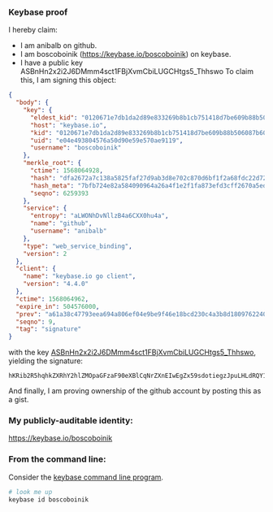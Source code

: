 ### Keybase proof
I hereby claim:
  * I am anibalb on github.
  * I am boscoboinik (https://keybase.io/boscoboinik) on keybase.
  * I have a public key ASBnHn2x2i2J6DMmm4sct1FBjXvmCbiLUGCHtgs5_Thhswo
To claim this, I am signing this object:
```json
{
  "body": {
    "key": {
      "eldest_kid": "0120671e7db1da2d89e833269b8b1cb751418d7be609b88b506087b60b39fd3861b30a",
      "host": "keybase.io",
      "kid": "0120671e7db1da2d89e833269b8b1cb751418d7be609b88b506087b60b39fd3861b30a",
      "uid": "e04e493804576a50d90e59e570ae9119",
      "username": "boscoboinik"
    },
    "merkle_root": {
      "ctime": 1568064928,
      "hash": "dfa2672a7c138a5825faf27d9ab3d8e702c870d6bf1f2a68fdc22d722d1987ea33a9450c76c39a1c7b21947424e07440daacad3b4354b54356784cc3c40c4b8e",
      "hash_meta": "7bfb724e82a584090964a26a4f1e2f1fa873efd3cff2670a5ed4ab9f7305d4a7",
      "seqno": 6259393
    },
    "service": {
      "entropy": "aLWONhDvNllzB4a6CXX0hu4a",
      "name": "github",
      "username": "anibalb"
    },
    "type": "web_service_binding",
    "version": 2
  },
  "client": {
    "name": "keybase.io go client",
    "version": "4.4.0"
  },
  "ctime": 1568064962,
  "expire_in": 504576000,
  "prev": "a61a38c47793eea694a806ef04e9be9f46e18bcd230c4a3b8d18097622401d7f",
  "seqno": 9,
  "tag": "signature"
}
```
with the key [ASBnHn2x2i2J6DMmm4sct1FBjXvmCbiLUGCHtgs5_Thhswo](https://keybase.io/boscoboinik), yielding the signature:
```
hKRib2R5hqhkZXRhY2hlZMOpaGFzaF90eXBlCqNrZXnEIwEgZx59sdotiegzJpuLHLdRQY175gm4i1Bgh7YLOf04YbMKp3BheWxvYWTESpcCCcQgpho4xHeT7qaUqAbvBOm+n0bhi80jDEo7jRgJdiJAHX/EIE37Rj06Ug0SBCF/yqw/CX8QWHqrbJi3+bqIU9OxaryLAgHCo3NpZ8RAsRJnI0BLMCraM5tgGiE11umfDvOWYOqEdipWAivxzUYRDRJeYA2pu7IAUV7+mbkScxGMZ7x7Uw/vdhhKO2cqBqhzaWdfdHlwZSCkaGFzaIKkdHlwZQildmFsdWXEIMhrSFkdcjcu0nt+v2hFZPJ31Fj35l0iSSqXsw7sX/3Fo3RhZ80CAqd2ZXJzaW9uAQ==
```
And finally, I am proving ownership of the github account by posting this as a gist.
### My publicly-auditable identity:
https://keybase.io/boscoboinik
### From the command line:
Consider the [keybase command line program](https://keybase.io/download).
```bash
# look me up
keybase id boscoboinik
```
